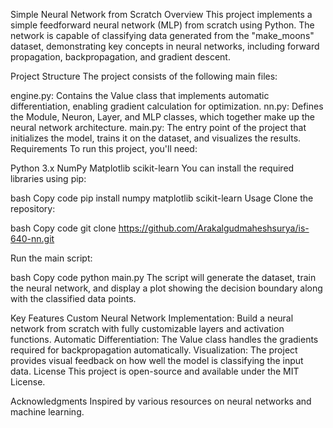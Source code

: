 Simple Neural Network from Scratch
Overview
This project implements a simple feedforward neural network (MLP) from scratch using Python. The network is capable of classifying data generated from the "make_moons" dataset, demonstrating key concepts in neural networks, including forward propagation, backpropagation, and gradient descent.

Project Structure
The project consists of the following main files:

engine.py: Contains the Value class that implements automatic differentiation, enabling gradient calculation for optimization.
nn.py: Defines the Module, Neuron, Layer, and MLP classes, which together make up the neural network architecture.
main.py: The entry point of the project that initializes the model, trains it on the dataset, and visualizes the results.
Requirements
To run this project, you'll need:

Python 3.x
NumPy
Matplotlib
scikit-learn
You can install the required libraries using pip:

bash
Copy code
pip install numpy matplotlib scikit-learn
Usage
Clone the repository:

bash
Copy code
git clone https://github.com/Arakalgudmaheshsurya/is-640-nn.git

Run the main script:

bash
Copy code
python main.py
The script will generate the dataset, train the neural network, and display a plot showing the decision boundary along with the classified data points.

Key Features
Custom Neural Network Implementation: Build a neural network from scratch with fully customizable layers and activation functions.
Automatic Differentiation: The Value class handles the gradients required for backpropagation automatically.
Visualization: The project provides visual feedback on how well the model is classifying the input data.
License
This project is open-source and available under the MIT License.

Acknowledgments
Inspired by various resources on neural networks and machine learning.